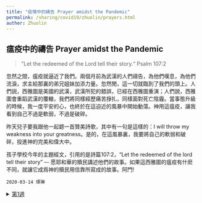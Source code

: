 ```yaml
---
title: "疫情中的禱告 Prayer amidst the Pandemic"
permalink: /sharing/covid19/zhuolin/prayers.html
auther: Zhuolin
---
```

## 瘟疫中的禱告 Prayer amidst the Pandemic  

>"Let the redeemed of the Lord tell their story.“ Psalm 107:2  

忽然之間，瘟疫就逼近了我們。兩個月前為武漢的人們禱告，為他們嘆息，為他們流淚，求主給那裏的弟兄姐妹加添力量。忽然閒，這一切就臨到了我們的頭上。人們説，西雅圖是美國的武漢，武漢所犯的錯誤，已經在西雅圖重演；人們說，西雅圖會重蹈武漢的覆轍，我們將同樣經歷痛苦掙扎，同樣面對死亡陰霾。當事態升級的時候，我一度平安的心，也終於在這迫近的風暴中開始動蕩。神用這瘟疫，讓我看到自己不過是軟弱，不過是破碎。  

昨天兒子要我跟他一起聼一首贊美詩歌，其中有一句是這樣的：I will throw my weakness into your greatness。是的，在這風暴裏，我要將自己的軟弱和破碎，投進神的完美和偉大中。  

孩子學校今年的主題經文，引用的是詩篇107:2，“Let the redeemed of the lord tell their story” –- 愿耶和華的贖民講述他們的故事。如果這西雅圖的瘟疫有什麽不同，就讓它成爲神的贖民用信靠所寫成的故事。阿門!

`2020-03-14 琢琳`

<details>
   <summary>
      <a href="https://bibleplan.github.io/sharing/covid19/zhuolin/week1prayers.html">第1週</a>
   </summary>
   <a href="https://bibleplan.github.io/sharing/covid19/zhuolin/wk1-day1-prayer.html">第1天</a><br/>
   <a href="https://bibleplan.github.io/sharing/covid19/zhuolin/wk1-day2-prayer.html">第2天</a><br/>
   <a href="https://bibleplan.github.io/sharing/covid19/zhuolin/wk1-day3-prayer.html">第3天</a><br/>
   <a href="https://bibleplan.github.io/sharing/covid19/zhuolin/wk1-day4-prayer.html">第4天</a><br/>
   <a href="https://bibleplan.github.io/sharing/covid19/zhuolin/wk1-day5-prayer.html">第5天</a><br/>
   <a href="https://bibleplan.github.io/sharing/covid19/zhuolin/wk1-day6-prayer.html">第6天</a>
</details>
